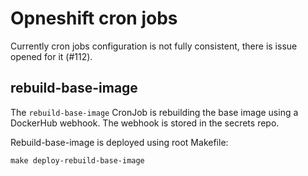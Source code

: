 # Opneshift cron jobs

Currently cron jobs configuration is not fully consistent, there is issue opened for it (#112).

## rebuild-base-image

The `rebuild-base-image` CronJob is rebuilding the base image using a DockerHub webhook. The webhook is stored in the secrets repo.

Rebuild-base-image is deployed using root Makefile:

```shell script
make deploy-rebuild-base-image
```
